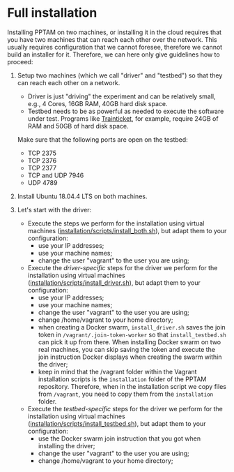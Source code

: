 # Full installation

Installing PPTAM on two machines, or installing it in the cloud requires that you have two machines that can reach each other over the network. This usually requires configuration that we cannot foresee, therefore we cannot build an installer for it. Therefore, we can here only give guidelines how to proceed:

1. Setup two machines (which we call "driver" and "testbed") so that they can reach each other on a network. 
   - Driver is just "driving" the experiment and can be relatively small, e.g., 4 Cores, 16GB RAM, 40GB hard disk space.
   - Testbed needs to be as powerful as needed to execute the software under test. Programs like [Trainticket](https://github.com/FudanSELab/train-ticket), for example, require 24GB of RAM and 50GB of hard disk space.
   
   Make sure that the following ports are open on the testbed:
   - TCP 2375
   - TCP 2376
   - TCP 2377
   - TCP and UDP 7946
   - UDP 4789

2. Install Ubuntu 18.04.4 LTS on both machines.
3. Let's start with the driver:
   - Execute the steps we perform for the installation using virtual machines ([installation/scripts/install_both.sh](installation/scripts/install_both.sh)), but adapt them to your configuration: 
      - use your IP addresses;
      - use your machine names;
      - change the user "vagrant" to the user you are using;
   - Execute the *driver-specific* steps for the driver we perform for the installation using virtual machines ([installation/scripts/install_driver.sh](installation/scripts/install_driver.sh)), but adapt them to your configuration: 
      - use your IP addresses;
      - use your machine names;
      - change the user "vagrant" to the user you are using;
      - change /home/vagrant to your home directory;
      - when creating a Docker swarm, `install_driver.sh` saves the join token in `/vagrant/.join-token-worker` so that `install_testbed.sh` can pick it up from there. When installing Docker swarm on two real machines, you can skip saving the token and execute the join instruction Docker displays when creating the swarm within the driver;
      - keep in mind that the /vagrant folder within the Vagrant installation scripts is the `installation` folder of the PPTAM repository. Therefore, when in the installation script we copy files from `/vagrant`, you need to copy them from the `installation` folder.
   - Execute the *testbed-specific* steps for the driver we perform for the installation using virtual machines ([installation/scripts/install_testbed.sh](installation/scripts/install_testbed.sh)), but adapt them to your configuration: 
      - use the Docker swarm join instruction that you got when installing the driver;
      - change the user "vagrant" to the user you are using;
      - change /home/vagrant to your home directory;